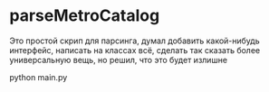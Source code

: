 # parseMetroCatalog


Это простой скрип для парсинга, думал добавить какой-нибудь интерфейс, написать на классах всё, сделать так сказать более универсальную вещь, но решил, что это будет излишне 

python main.py
